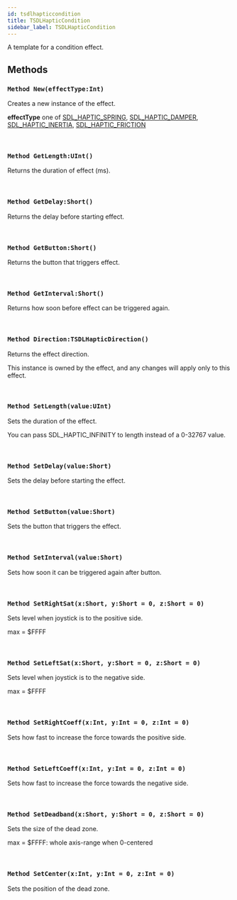 ```yaml
---
id: tsdlhapticcondition
title: TSDLHapticCondition
sidebar_label: TSDLHapticCondition
---
```


A template for a condition effect.


## Methods

### `Method New(effectType:Int)`

Creates a new instance of the effect.

<b>effectType</b> one of [SDL_HAPTIC_SPRING](../../../sdl/sdl.sdlhaptic/#const-sdl-haptic-spring-int-1-shl-7), [SDL_HAPTIC_DAMPER](../../../sdl/sdl.sdlhaptic/#const-sdl-haptic-damper-int-1-shl-8), [SDL_HAPTIC_INERTIA](../../../sdl/sdl.sdlhaptic/#const-sdl-haptic-inertia-int-1-shl-9), [SDL_HAPTIC_FRICTION](../../../sdl/sdl.sdlhaptic/#const-sdl-haptic-friction-int-1-shl-10)


<br/>

### `Method GetLength:UInt()`

Returns the duration of effect (ms).

<br/>

### `Method GetDelay:Short()`

Returns the delay before starting effect.

<br/>

### `Method GetButton:Short()`

Returns the button that triggers effect.

<br/>

### `Method GetInterval:Short()`

Returns how soon before effect can be triggered again.

<br/>

### `Method Direction:TSDLHapticDirection()`

Returns the effect direction.

This instance is owned by the effect, and any changes will apply only to this effect.


<br/>

### `Method SetLength(value:UInt)`

Sets the duration of the effect.

You can pass SDL_HAPTIC_INFINITY to length instead of a 0-32767 value.


<br/>

### `Method SetDelay(value:Short)`

Sets the delay before starting the effect.

<br/>

### `Method SetButton(value:Short)`

Sets the button that triggers the effect.

<br/>

### `Method SetInterval(value:Short)`

Sets how soon it can be triggered again after button.

<br/>

### `Method SetRightSat(x:Short, y:Short = 0, z:Short = 0)`

Sets level when joystick is to the positive side.

max = $FFFF


<br/>

### `Method SetLeftSat(x:Short, y:Short = 0, z:Short = 0)`

Sets level when joystick is to the negative side.

max = $FFFF


<br/>

### `Method SetRightCoeff(x:Int, y:Int = 0, z:Int = 0)`

Sets how fast to increase the force towards the positive side.

<br/>

### `Method SetLeftCoeff(x:Int, y:Int = 0, z:Int = 0)`

Sets how fast to increase the force towards the negative side.

<br/>

### `Method SetDeadband(x:Short, y:Short = 0, z:Short = 0)`

Sets the size of the dead zone.

max = $FFFF: whole axis-range when 0-centered


<br/>

### `Method SetCenter(x:Int, y:Int = 0, z:Int = 0)`

Sets the position of the dead zone.

<br/>

